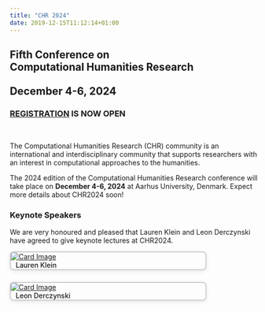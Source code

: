 ```yaml
---
title: "CHR 2024"
date: 2019-12-15T11:12:14+01:00
---
```

<style>
  /* Card row layout */
  .card-row {
    display: flex;
    flex-wrap: wrap;
    gap: 0.5rem; /* Small consistent gap */
    justify-content: flex-start; /* Align cards to the left */
    align-items: stretch; /* Make sure all cards are the same height */
  }

  .card-col {
    display: flex;
    flex-grow:1;
    margin-bottom: 1rem; /* vertical margin between cards */
    max-width: 400px;
    width: 100%;
  }

  .card {
    display: flex;
    flex-direction: column;
    flex-grow: 1;
    
    border: 2px solid #ccc;
    border-radius: 8px;
    box-shadow: 0 2px 8px rgba(0, 0, 0, 0.1);
    transition: transform 0.3s ease; /* Adding a smooth hover effect */
  }

  .card.image img{
    width: 80% !important;

  }

  .card:hover {
    transform: translateY(-5px); /* hiver lift effect */
  }

  .card-title {
    padding: 10px;
    font-weight: 450 !important;
  }
</style>

<h2 class="center"><b><span style="text-align:center";>Fifth Conference on</br> Computational Humanities Research</span></b></h2>

<h3 class="center">
    <b><span style="text-align:center; font-size:1.3em;"> <!-- make a little bigger than H3 -->
    December 4-6, 2024
    </span></b>
    </h3>

<h3 class="center">
    <b><span style="text-align:center;">
        <a href="https://events.au.dk/chr2024/">REGISTRATION</a> IS NOW OPEN
    </span></b>
</h3>
</br>

The Computational Humanities Research (CHR) community is an international and
interdisciplinary community that supports researchers with an interest in computational
approaches to the humanities. 

The 2024 edition of the Computational Humanities Research conference will take
place on **December 4-6, 2024** at Aarhus University, Denmark. Expect more
details about CHR2024 soon!


### Keynote Speakers 

We are very honoured and pleased that Lauren Klein and Leon Derczynski have agreed to give keynote lectures at CHR2024.
<div class="card-row">
  <div class="card-col">
    <div class="card">
      <div class="card-image">
        <a href="/announcements/lauren-klein">
          <img class="speaker-img" src="/images/announce/lauren-klein.jpg" alt="Card Image">
        </a>
      </div>
      <div class="card-content">
        <span class="card-title">Lauren Klein</span>
      </div>
    </div>
  </div>

  <div class="card-col">
    <div class="card">
      <div class="card-image">
        <a href="/announcements/leon-derczynski">
          <img class="speaker-img" src="/images/announce/leon-derczynski-square-med-forweb.jpg" alt="Card Image">
        </a>
      </div>
      <div class="card-content">
        <span class="card-title">Leon Derczynski</span>
      </div>
    </div>
  </div>
</div>
